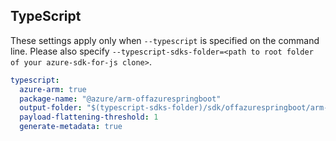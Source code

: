 ## TypeScript

These settings apply only when `--typescript` is specified on the command line.
Please also specify `--typescript-sdks-folder=<path to root folder of your azure-sdk-for-js clone>`.

```yaml $(typescript)
typescript:
  azure-arm: true
  package-name: "@azure/arm-offazurespringboot"
  output-folder: "$(typescript-sdks-folder)/sdk/offazurespringboot/arm-offazurespringboot"
  payload-flattening-threshold: 1
  generate-metadata: true
```